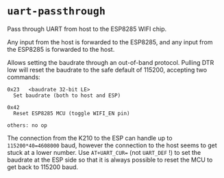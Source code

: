 # `uart-passthrough`

Pass through UART from host to the ESP8285 WIFI chip.

Any input from the host is forwarded to the ESP8285, and any input from the ESP8285
is forwarded to the host.

Allows setting the baudrate through an out-of-band protocol. Pulling DTR low will
reset the baudrate to the safe default of 115200, accepting two commands:

```
0x23   <baudrate 32-bit LE>
  Set baudrate (both to host and ESP)

0x42
  Reset ESP8285 MCU (toggle WIFI_EN pin)

others: no op
```

The connection from the K210 to the ESP can handle up to `115200*40=4608000` baud,
however the connection to the host seems to get stuck at a lower number. Use
`AT+UART_CUR=` (not `UART_DEF` !) to set the baudrate at the ESP side so that
it is always possible to reset the MCU to get back to 115200 baud.
